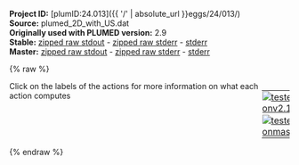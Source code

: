 **Project ID:** [plumID:24.013]({{ '/' | absolute_url }}eggs/24/013/)  
**Source:** plumed_2D_with_US.dat  
**Originally used with PLUMED version:** 2.9  
**Stable:** [zipped raw stdout](plumed_2D_with_US.dat.plumed.stdout.txt.zip) - [zipped raw stderr](plumed_2D_with_US.dat.plumed.stderr.txt.zip) - [stderr](plumed_2D_with_US.dat.plumed.stderr)  
**Master:** [zipped raw stdout](plumed_2D_with_US.dat.plumed_master.stdout.txt.zip) - [zipped raw stderr](plumed_2D_with_US.dat.plumed_master.stderr.txt.zip) - [stderr](plumed_2D_with_US.dat.plumed_master.stderr)  

{% raw %}
<div style="width: 100%; float:left">
<div style="width: 90%; float:left" id="value_details_data/plumed_2D_with_US.dat"> Click on the labels of the actions for more information on what each action computes </div>
<div style="width: 10%; float:left"><table><tr><td style="padding:1px"><a href="plumed_2D_with_US.dat.plumed.stderr"><img src="https://img.shields.io/badge/v2.10-passing-green.svg" alt="tested onv2.10" /></a></td></tr><tr><td style="padding:1px"><a href="plumed_2D_with_US.dat.plumed_master.stderr"><img src="https://img.shields.io/badge/master-passing-green.svg" alt="tested onmaster" /></a></td></tr></table></div></div>
<pre style="width=97%;">
<b name="data/plumed_2D_with_US.datp" onclick='showPath("data/plumed_2D_with_US.dat","data/plumed_2D_with_US.datp","data/plumed_2D_with_US.datp","black")'>p</b><span style="display:none;" id="data/plumed_2D_with_US.datp">The DISTANCE action with label <b>p</b> calculates the following quantities:<table  align="center" frame="void" width="95%" cellpadding="5%"><tr><td width="5%"><b> Quantity </b>  </td><td width="5%"><b> Type </b>  </td><td><b> Description </b> </td></tr><tr><td width="5%">p.x</td><td width="5%"><font color="black">scalar</font></td><td>the x-component of the vector connecting the two atoms</td></tr><tr><td width="5%">p.y</td><td width="5%"><font color="black">scalar</font></td><td>the y-component of the vector connecting the two atoms</td></tr><tr><td width="5%">p.z</td><td width="5%"><font color="black">scalar</font></td><td>the z-component of the vector connecting the two atoms</td></tr></table></span>: <span class="plumedtooltip" style="color:green">DISTANCE<span class="right">Calculate the distance between a pair of atoms. <a href="https://www.plumed.org/doc-master/user-doc/html/_d_i_s_t_a_n_c_e.html" style="color:green">More details</a><i></i></span></span> <span class="plumedtooltip">ATOMS<span class="right">the pair of atom that we are calculating the distance between<i></i></span></span>=1,2 <span class="plumedtooltip">COMPONENTS<span class="right"> calculate the x, y and z components of the distance separately and store them as label<i></i></span></span>
<b name="data/plumed_2D_with_US.datff" onclick='showPath("data/plumed_2D_with_US.dat","data/plumed_2D_with_US.datff","data/plumed_2D_with_US.datff","black")'>ff</b><span style="display:none;" id="data/plumed_2D_with_US.datff">The MATHEVAL action with label <b>ff</b> calculates the following quantities:<table  align="center" frame="void" width="95%" cellpadding="5%"><tr><td width="5%"><b> Quantity </b>  </td><td width="5%"><b> Type </b>  </td><td><b> Description </b> </td></tr><tr><td width="5%">ff</td><td width="5%"><font color="black">scalar</font></td><td>an arbitrary function</td></tr></table></span>: <span class="plumedtooltip" style="color:green">MATHEVAL<span class="right">An alias to the CUSTOM function that can also be used to calaculate combinations of variables using a custom expression. <a href="https://www.plumed.org/doc-master/user-doc/html/_m_a_t_h_e_v_a_l.html" style="color:green">More details</a><i></i></span></span> <span class="plumedtooltip">ARG<span class="right">the values input to this function<i></i></span></span>=<b name="data/plumed_2D_with_US.datp">p.x</b>,<b name="data/plumed_2D_with_US.datp">p.y</b> <span class="plumedtooltip">PERIODIC<span class="right">if the output of your function is periodic then you should specify the periodicity of the function<i></i></span></span>=NO <span class="plumedtooltip">FUNC<span class="right">the function you wish to evaluate<i></i></span></span>=(1.34549*x^4+1.90211*x^3*y+3.92705*x^2*y^2-6.44246*x^2-1.90211*x*y^3+5.58721*x*y+1.33481*x+1.34549*y^4-5.55754*y^2+0.904586*y+18.5598)
<b name="data/plumed_2D_with_US.datbb" onclick='showPath("data/plumed_2D_with_US.dat","data/plumed_2D_with_US.datbb","data/plumed_2D_with_US.datbb","black")'>bb</b><span style="display:none;" id="data/plumed_2D_with_US.datbb">The BIASVALUE action with label <b>bb</b> calculates the following quantities:<table  align="center" frame="void" width="95%" cellpadding="5%"><tr><td width="5%"><b> Quantity </b>  </td><td width="5%"><b> Type </b>  </td><td><b> Description </b> </td></tr><tr><td width="5%">bb.bias</td><td width="5%"><font color="black">scalar</font></td><td>the instantaneous value of the bias potential</td></tr><tr><td width="5%">bb.ff_bias</td><td width="5%"><font color="black">scalar</font></td><td>one or multiple instances of this quantity can be referenced elsewhere in the input file. these quantities will named with  the arguments of the bias followed by the character string _bias. These quantities tell the user how much the bias is due to each of the colvars. This particular component measures this quantity for the input CV named ff</td></tr></table></span>: <span class="plumedtooltip" style="color:green">BIASVALUE<span class="right">Takes the value of one variable and use it as a bias <a href="https://www.plumed.org/doc-master/user-doc/html/_b_i_a_s_v_a_l_u_e.html" style="color:green">More details</a><i></i></span></span> <span class="plumedtooltip">ARG<span class="right">the labels of the scalar/vector arguments whose values will be used as a bias on the system<i></i></span></span>=<b name="data/plumed_2D_with_US.datff">ff</b>
<span class="plumedtooltip" style="color:green">METAD<span class="right">Used to performed metadynamics on one or more collective variables. <a href="https://www.plumed.org/doc-master/user-doc/html/_m_e_t_a_d.html" style="color:green">More details</a><i></i></span></span> <span class="plumedtooltip">ARG<span class="right">the labels of the scalars on which the bias will act<i></i></span></span>=<b name="data/plumed_2D_with_US.datp">p.x</b>,<b name="data/plumed_2D_with_US.datp">p.y</b> <span class="plumedtooltip">PACE<span class="right">the frequency for hill addition<i></i></span></span>=500 <span class="plumedtooltip">SIGMA<span class="right">the widths of the Gaussian hills<i></i></span></span>=0.1,0.1 <span class="plumedtooltip">HEIGHT<span class="right">the heights of the Gaussian hills<i></i></span></span>=1 <span class="plumedtooltip">GRID_MIN<span class="right">the lower bounds for the grid<i></i></span></span>=-4,-4 <span class="plumedtooltip">GRID_MAX<span class="right">the upper bounds for the grid<i></i></span></span>=4,4 <span class="plumedtooltip">GRID_BIN<span class="right">the number of bins for the grid<i></i></span></span>=400,400 <span class="plumedtooltip">BIASFACTOR<span class="right">use well tempered metadynamics and use this bias factor<i></i></span></span>=10 <span class="plumedtooltip">TEMP<span class="right">the system temperature - this is only needed if you are doing well-tempered metadynamics<i></i></span></span>=120 <span class="plumedtooltip">FILE<span class="right"> a file in which the list of added hills is stored<i></i></span></span>=HILLSinve_HP
<span id="data/plumed_2D_with_US.datdefrestraint_short"><span style="display:none;" id="data/plumed_2D_with_US.dat">The METAD action with label <b></b> calculates the following quantities:<table  align="center" frame="void" width="95%" cellpadding="5%"><tr><td width="5%"><b> Quantity </b>  </td><td><b> Description </b> </td></tr><tr><td width="5%">.bias</td><td>the instantaneous value of the bias potential</td></tr></table></span><span class="plumedtooltip" style="color:green">RESTRAINT<span class="right">Adds harmonic and/or linear restraints on one or more variables. This action has <a class="toggler" href='javascript:;' onclick='toggleDisplay("data/plumed_2D_with_US.datdefrestraint");'>hidden defaults</a>. <a href="https://www.plumed.org/doc-master/user-doc/html/_r_e_s_t_r_a_i_n_t.html">More details</a><i></i></span></span> <span class="plumedtooltip">ARG<span class="right">the values the harmonic restraint acts upon<i></i></span></span>=<b name="data/plumed_2D_with_US.datp">p.x</b>,<b name="data/plumed_2D_with_US.datp">p.y</b> <span class="plumedtooltip">AT<span class="right">the position of the restraint<i></i></span></span>=0.8,0.8 <span class="plumedtooltip">KAPPA<span class="right"> specifies that the restraint is harmonic and what the values of the force constants on each of the variables are<i></i></span></span>=10,10 <span class="plumedtooltip">LABEL<span class="right">a label for the action so that its output can be referenced in the input to other actions<i></i></span></span>=<b name="data/plumed_2D_with_US.datrestraint" onclick='showPath("data/plumed_2D_with_US.dat","data/plumed_2D_with_US.datrestraint","data/plumed_2D_with_US.datrestraint","black")'>restraint</b><span style="display:none;" id="data/plumed_2D_with_US.datrestraint">The RESTRAINT action with label <b>restraint</b> calculates the following quantities:<table  align="center" frame="void" width="95%" cellpadding="5%"><tr><td width="5%"><b> Quantity </b>  </td><td width="5%"><b> Type </b>  </td><td><b> Description </b> </td></tr><tr><td width="5%">restraint.bias</td><td width="5%"><font color="black">scalar</font></td><td>the instantaneous value of the bias potential</td></tr><tr><td width="5%">restraint.force2</td><td width="5%"><font color="black">scalar</font></td><td>the instantaneous value of the squared force due to this bias potential</td></tr></table></span> 
</span><span id="data/plumed_2D_with_US.datdefrestraint_long" style="display:none;"><span class="plumedtooltip" style="color:green">RESTRAINT<span class="right">Adds harmonic and/or linear restraints on one or more variables. This action uses the <a class="toggler" href='javascript:;' onclick='toggleDisplay("data/plumed_2D_with_US.datdefrestraint");'>defaults shown here</a>. <a href="https://www.plumed.org/doc-master/user-doc/html/_r_e_s_t_r_a_i_n_t.html">More details</a><i></i></span></span> <span class="plumedtooltip">ARG<span class="right">the values the harmonic restraint acts upon<i></i></span></span>=<b name="data/plumed_2D_with_US.datp">p.x</b>,<b name="data/plumed_2D_with_US.datp">p.y</b> <span class="plumedtooltip">AT<span class="right">the position of the restraint<i></i></span></span>=0.8,0.8 <span class="plumedtooltip">KAPPA<span class="right"> specifies that the restraint is harmonic and what the values of the force constants on each of the variables are<i></i></span></span>=10,10 <span class="plumedtooltip">LABEL<span class="right">a label for the action so that its output can be referenced in the input to other actions<i></i></span></span>=<b name="data/plumed_2D_with_US.datrestraint" onclick='showPath("data/plumed_2D_with_US.dat","data/plumed_2D_with_US.datrestraint","data/plumed_2D_with_US.datrestraint","black")'>restraint</b>  <span class="plumedtooltip">SLOPE<span class="right"> specifies that the restraint is linear and what the values of the force constants on each of the variables are<i></i></span></span>=0.0,0.0
</span><span class="plumedtooltip" style="color:green">PRINT<span class="right">Print quantities to a file. <a href="https://www.plumed.org/doc-master/user-doc/html/_p_r_i_n_t.html" style="color:green">More details</a><i></i></span></span> <span class="plumedtooltip">FILE<span class="right">the name of the file on which to output these quantities<i></i></span></span>=positioninve_HP <span class="plumedtooltip">ARG<span class="right">the labels of the values that you would like to print to the file<i></i></span></span>=<b name="data/plumed_2D_with_US.datp">p.x</b>,<b name="data/plumed_2D_with_US.datp">p.y</b> <span class="plumedtooltip">STRIDE<span class="right"> the frequency with which the quantities of interest should be output<i></i></span></span>=50
</pre>
{% endraw %}
